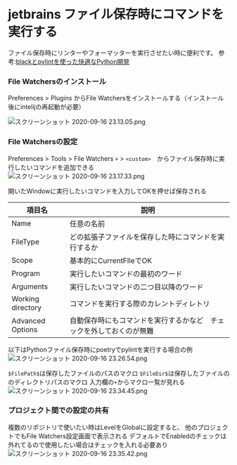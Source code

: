 # jetbrains ファイル保存時にコマンドを実行する
ファイル保存時にリンターやフォーマッターを実行させたい時に便利です。
参考:[blackとpylintを使った快適なPython開発](https://qiita.com/navitime_tech/items/0a431a2d74c156d0bda2)



### File Watchersのインストール
Preferences > Plugins
からFile Watchersをインストールする（インストール後にintelijの再起動が必要）

![スクリーンショット 2020-09-16 23.13.05.png](https://qiita-image-store.s3.ap-northeast-1.amazonaws.com/0/230281/cc84a55e-e2d7-1baa-bbbf-095d22164e50.png)

### File Watchersの設定
Preferences > Tools > File Watchers
`+` > `<custom>`　からファイル保存時に実行したいコマンドを追加できる
![スクリーンショット 2020-09-16 23.17.33.png](https://qiita-image-store.s3.ap-northeast-1.amazonaws.com/0/230281/dde0242e-1824-e5c1-02e5-ff96b6ed7a7e.png)

開いたWindowに実行したいコマンドを入力してOKを押せば保存される

|項目名|説明|
|---|---|
|Name|任意の名前|
|FileType|どの拡張子ファイルを保存した時にコマンドを実行するか|
|Scope|基本的にCurrentFIleでOK|
|Program|実行したいコマンドの最初のワード|
|Arguments|実行したいコマンドの二つ目以降のワード|
|Working directory|コマンドを実行する際のカレントディレトリ|
|Advanced Options|自動保存時にもコマンドを実行するかなど　チェックを外しておくのが無難|

以下はPythonファイル保存時にpoetryでpylintを実行する場合の例
![スクリーンショット 2020-09-16 23.26.54.png](https://qiita-image-store.s3.ap-northeast-1.amazonaws.com/0/230281/600a9859-9fa1-a4b7-6010-3b9379a75c47.png)

`$FilePath$`は保存したファイルのパスのマクロ
`$FileDir$`は保存したファイルののディレクトリパスのマクロ
入力欄の`+`からマクロ一覧が見れる
![スクリーンショット 2020-09-16 23.34.45.png](https://qiita-image-store.s3.ap-northeast-1.amazonaws.com/0/230281/9fde8c14-05c4-8b19-fe76-41eb1fe10061.png)

### プロジェクト間での設定の共有
複数のリポジトリで使いたい時はLevelをGlobalに設定すると、
他のプロジェクトでもFile Watchers設定画面で表示される
デフォルトでEnabledのチェックは外れてるので使用したい場合はチェックを入れる必要あり
![スクリーンショット 2020-09-16 23.35.42.png](https://qiita-image-store.s3.ap-northeast-1.amazonaws.com/0/230281/56e93ea1-ac5f-b255-833b-ceeb4719f998.png)


